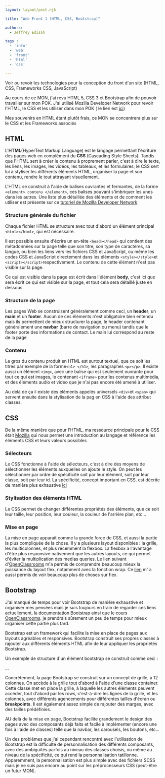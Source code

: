 ```yaml
---
layout: layout/post.njk

title: "Web Front 1 (HTML, CSS, Bootstrap)"

authors:
  - Jeffrey Edisah

tags :
  - 'info'
  - 'web'
  - 'front'
  - 'html'
  - 'css'

---
```

<!-- début résumé -->

Voir ou revoir les technologies pour la conception du front d'un site (HTML, CSS, Frameworks CSS, JavaScript)

<!-- fin résumé -->

Au cours de ce MON, j'ai revu HTML 5, CSS 3 et Bootstrap afin de pouvoir travailler sur mon POK.
J'ai utilisé Mozilla Developer Network  pour revoir l'HTML, le CSS et les utiliser dans mon POK ( le lien est [ici](https://github.com/JeffreyEdisah/Jekwed-Portfolio))

Mes souvenirs en HTML étant plutôt frais, ce MON se concentrera plus sur le CSS et les Frameworks associés

## HTML

L'**HTML**(HyperText Markup Language) est le langage permettant l'écriture des pages web en complément du **CSS** (Cascading Style Sheets). Tandis que l'HTML sert à créer le contenu à proprement parler, c'est à dire le texte, les liens, les images, les vidéos, les tableaux, et les formulaires; le CSS sert lui à styliser les différents éléments HTML, organiser la page et son contenu, rendre le tout attrayant visuellement.

L'HTML se construit à l'aide de balises ouvrantes et fermantes, de la forme `<element> contenu </element>`, ces balises pouvant s'imbriquer les unes dans les autres. Une liste plus détaillée des éléments et de comment les utiliser est présente sur ce [tutoriel de Mozilla Developer Network](https://developer.mozilla.org/fr/docs/Learn/HTML)

### Structure générale du fichier

Chaque fichier HTML se structure avec tout d'abord un élément principal `<html></html>`, qui est nécessaire. 

Il est possible ensuite d'écrire un en-tête `<head></head>` qui contient des métadonnées sur la page telle que son titre, son type de caractères, sa langue, ou bien les liens vers les fichiers CSS et JavaScript, ou même les codes CSS et JavaScript directement dans les éléments `<style></style>`et `<script></script>`respectivement. Le contenu de cette élément n'est pas visible sur la page.

Ce qui est visible dans la page est écrit dans l'élément **body**, c'est ici que sera écrit ce qui est visible sur la page, et tout cela sera détaillé juste en dessous.

### Structure de la page

Les pages Web se construisent généralement comme ceci, un **header**, un **main** et un **footer**. Aucun de ces éléments n'est obligatoire bien entendu mais ils permettent de mieux structurer la page, le header contenant généralement une **navbar** (barre de navigation ou menu) tandis que le footer porte des informations de contact. Le main lui correspond au reste de la page

### Contenu

Le gros du contenu produit en HTML est surtout textuel, que ce soit les titres par exemple de la forme`<h1> </h1>`, les paragraphes `<p></p>`.
Il existe aussi un élément `<img>`, avec une balise qui est seulement ouvrante pour tout ce qui est images, le contenant `<iframe>` pour les contenus multimédia, et des éléments audio et vidéo que je n'ai pas encore été amené à utiliser.

Au delà de ça il existe des éléments appelés universels `<div>`et `<span>` qui servent ensuite dans la stylisation de la pag en CSS à l'aide des attribut classes.

## CSS

De la même manière que pour l'HTML, ma ressource principale pour le CSS était [Mozilla](https://developer.mozilla.org/fr/docs/Learn/CSS) qui nous permet une introduction au langage et référence les éléments CSS et leurs valeurs possibles

### Sélecteurs

Le CSS fonctionne à l'aide de sélecteurs, c'est à dire des moyens de sélectionner les éléments auxquelles on ajoute le style. On peut les sélectionner par ordre de spécificité soit par leur élément, soit par leur classe, soit par leur id. La spécificité, concept important en CSS, est décrite de manière plus exhaustive [ici](https://developer.mozilla.org/fr/docs/Learn/CSS/Building_blocks/Cascade_and_inheritance)

### Stylisation des éléments HTML

Le CSS permet de changer différentes propriétés des éléments, que ce soit leur taille, leur position, leur couleur, la couleur de l'arrière plan, etc...

### Mise en page

La mise en page apparait comme la grande force de CSS, et aussi la partie la plus compliquée de la chose. Il y a plusieurs layout disponibles : la grille, les multicolonnes, et plus récemment la flexbox. La flexbox a l'avantage d'être plus responsive nativement que les autres layouts, ce qui permet d'éviter la multiplication des medias queries. Le lien suivant d'[OpenClassrooms](https://openclassrooms.com/fr/courses/1603881-apprenez-a-creer-votre-site-web-avec-html5-et-css3/3298561-faites-votre-mise-en-page-avec-flexbox) m'a permis de comprendre beaucoup mieux la puissance du layout flex, notamment avec la fonction wrap.  Ce [lien](https://css-tricks.com/snippets/css/a-guide-to-flexbox/#aa-background) m' a aussi permis de voir beaucoup plus de choses sur flex.

## Bootstrap

J'ai manqué de temps pour voir Bootstrap de manière exhaustive et organiser mes pensées mais je suis toujours en train de regarder ces liens actuellement, la [documentation Bootstrap](https://getbootstrap.com/docs/5.2/getting-started/introduction/) ainsi que le [cours OpenClassrooms](https://openclassrooms.com/fr/courses/7542506-creez-des-sites-web-responsives-avec-bootstrap-5). je prendrais sûrement un peu de temps pour mieux organiser cette partie plus tard.

Bootstrap est un framework qui facilite la mise en place de pages aux layouts agréables et responsives. Bootstrap construit ses propres classes à rajouter aux différents éléments HTML afin de leur appliquer les propriétés Bootstrap.

Un exemple de structure d'un élément bootstrap se construit comme ceci :

  <div class='container'>
    <div class='row'>
      <div class='col-xs-12 col-md-4'>
        ...
      </div>
    </div>
  </div>

Concrètement, la page Bootstrap se construit sur un concept de grille, à 12 colonnes. On accède à la grille tout d'abord à l'aide d'une classe container. Cette classe met en place la grille, à laquelle les autres éléments peuvent accéder, tout d'abord par les rows, c'est-à-dire les lignes de la grille, et les colonnes, avec différents agencements pour différentes tailles d'écran ou **breakpoints**. Il est également assez simple de rajouter des marges, avec des tailles prédéfinies.

AU delà de la mise en page, Bootstrap facilite grandement le design des pages avec des composants déjà faits et facile à implémenter (encore une fois à l'aide de classes) telle que la navbar, les carousels, les boutons, etc...

Un des problèmes que j'ai cependant rencontré avec l'utilisation de Bootstrap est la difficulté de personnalisation des différents composants, avec des ambiguïtés parfois au niveau des classes choisis, ou même au niveau de la spécificité, ce qui rend la personnalisation tatillonne. Apparemment, la personnalisation est plus simple avec des fichiers SCSS mais je ne suis pas encore au point sur les préprocesseurs CSS (peut-être un futur MON).